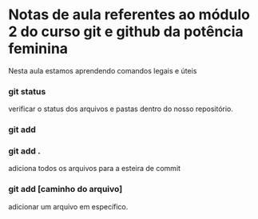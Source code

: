 # Notas de aula referentes ao módulo 2 do curso git e github da potência feminina


Nesta aula estamos aprendendo comandos legais e úteis 

### git status
 verificar o status dos arquivos e pastas dentro do nosso repositório.

### git add

### git add .
adiciona todos os arquivos para a esteira de commit

### git add [caminho do arquivo]

adicionar um arquivo em específico.
